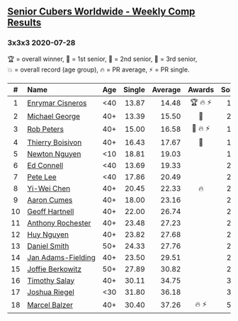<style>table {white-space: nowrap;}</style>

## [Senior Cubers Worldwide - Weekly Comp Results](/scw-comp/results/)
### 3x3x3 2020-07-28

<span style="white-space: nowrap;">🏆 = overall winner</span>, <span style="white-space: nowrap;">🥇 = 1st senior</span>, <span style="white-space: nowrap;">🥈 = 2nd senior</span>, <span style="white-space: nowrap;">🥉 = 3rd senior</span>, <span style="white-space: nowrap;">💥 = overall record (age group)</span>, <span style="white-space: nowrap;">🔥 = PR average</span>, <span style="white-space: nowrap;">⚡ = PR single</span>.

| # | Name | Age | Single | Average | Awards | Solve 1 | Solve 2 | Solve 3 | Solve 4 | Solve 5 | Video |
| :--: | :-- | :--: | --: | --: | :--: | --: | --: | --: | --: | --: | :-- |
| 1 | [Enrymar Cisneros](../../persons/enrymar_cisneros/333.md) | <40 | 13.87 | 14.48 | 🏆 🔥 ⚡ | 14.37 | 14.17 | 17.12 | 13.87 | 14.89 | [Desktop](https://www.facebook.com/events/708566320000803/permalink/712719729585462) / [Mobile](https://m.facebook.com/events/708566320000803?view=permalink&id=712719729585462) |
| 2 | [Michael George](../../persons/michael_george/333.md) | 40+ | 13.39 | 15.50 | 🥇 | 21.88 | 13.39 | 18.48 | 14.33 | 13.70 | [Desktop](https://www.facebook.com/michael.george.545/videos/10214080316522276) / [Mobile](https://m.facebook.com/michael.george.545/videos/10214080316522276) |
| 3 | [Rob Peters](../../persons/rob_peters/333.md) | 40+ | 15.00 | 16.58 | 🥈 🔥 ⚡ | 18.00 | 15.00 | 15.16 | 18.24 | 16.59 | [Desktop](https://www.facebook.com/667027593/videos/10158606805177594) / [Mobile](https://m.facebook.com/667027593/videos/10158606805177594) |
| 4 | [Thierry Boisivon](../../persons/thierry_boisivon/333.md) | 40+ | 16.43 | 17.67 | 🥉 | 16.78 | 16.43 | 21.16 | 18.42 | 17.80 | [Desktop](https://www.facebook.com/events/708566320000803/permalink/712667169590718) / [Mobile](https://m.facebook.com/events/708566320000803?view=permalink&id=712667169590718) |
| 5 | [Newton Nguyen](../../persons/newton_nguyen/333.md) | <10 | 18.81 | 19.03 |  | 19.05 | 19.26 | 19.02 | 19.01 | 18.81 | [Desktop](https://www.facebook.com/events/708566320000803/permalink/713549232835845) / [Mobile](https://m.facebook.com/events/708566320000803?view=permalink&id=713549232835845) |
| 6 | [Ed Connell](../../persons/ed_connell/333.md) | <40 | 13.69 | 19.33 |  | 21.33 | 18.49 | 18.18 | 13.69 | 23.52 | [Desktop](https://www.facebook.com/events/708566320000803/permalink/711774993013269) / [Mobile](https://m.facebook.com/events/708566320000803?view=permalink&id=711774993013269) |
| 7 | [Pete Lee](../../persons/pete_lee/333.md) | <40 | 17.86 | 20.49 |  | 21.49 | 17.86 | 18.53 | 30.25 | 21.46 | [Desktop](https://www.facebook.com/events/708566320000803/permalink/712625646261537) / [Mobile](https://m.facebook.com/events/708566320000803?view=permalink&id=712625646261537) |
| 8 | [Yi-Wei Chen](../../persons/yi_wei_chen/333.md) | 40+ | 20.45 | 22.33 | 🔥 | 22.07 | 20.45 | 25.73 | 23.80 | 21.13 | [Desktop](https://www.facebook.com/events/708566320000803/permalink/710441883146580) / [Mobile](https://m.facebook.com/events/708566320000803?view=permalink&id=710441883146580) |
| 9 | [Aaron Cumes](../../persons/aaron_cumes/333.md) | 40+ | 18.00 | 23.16 |  | 24.20 | 22.39 | 22.90 | 18.00 | DNF | [Desktop](https://www.facebook.com/events/708566320000803/permalink/709123326611769) / [Mobile](https://m.facebook.com/events/708566320000803?view=permalink&id=709123326611769) |
| 10 | [Geoff Hartnell](../../persons/geoff_hartnell/333.md) | 40+ | 22.00 | 26.74 |  | 28.76 | 22.00 | 31.19 | 27.34 | 24.11 | [Desktop](https://www.facebook.com/events/708566320000803/permalink/712557502935018) / [Mobile](https://m.facebook.com/events/708566320000803?view=permalink&id=712557502935018) |
| 11 | [Anthony Rochester](../../persons/anthony_rochester/333.md) | 40+ | 23.48 | 27.23 |  | 23.48 | 24.39 | 27.42 | 31.14 | 29.87 | [Desktop](https://www.facebook.com/events/708566320000803/permalink/712820919575343) / [Mobile](https://m.facebook.com/events/708566320000803?view=permalink&id=712820919575343) |
| 12 | [Huy Nguyen](../../persons/huy_nguyen/333.md) | 40+ | 23.82 | 27.68 |  | 23.82 | 32.91 | 24.97 | 26.38 | 31.70 | [Desktop](https://www.facebook.com/events/708566320000803/permalink/713549232835845) / [Mobile](https://m.facebook.com/events/708566320000803?view=permalink&id=713549232835845) |
| 13 | [Daniel Smith](../../persons/daniel_smith/333.md) | 50+ | 24.33 | 27.76 |  | 24.33 | 30.02 | 27.89 | 25.38 | 31.01 | [Desktop](https://www.facebook.com/events/708566320000803/permalink/713609006163201) / [Mobile](https://m.facebook.com/events/708566320000803?view=permalink&id=713609006163201) |
| 14 | [Jan Adams-Fielding](../../persons/jan_adams_fielding/333.md) | 40+ | 23.50 | 29.51 |  | 26.61 | 31.19 | 38.35 | 30.73 | 23.50 | [Desktop](https://www.facebook.com/events/708566320000803/permalink/713506102840158) / [Mobile](https://m.facebook.com/events/708566320000803?view=permalink&id=713506102840158) |
| 15 | [Joffie Berkowitz](../../persons/joffie_berkowitz/333.md) | 50+ | 27.89 | 30.82 |  | 27.89 | 34.16 | 28.18 | 30.11 | 40.57 | [Desktop](https://www.facebook.com/joffie.berkowitz/videos/10163988622910128) / [Mobile](https://m.facebook.com/joffie.berkowitz/videos/10163988622910128) |
| 16 | [Timothy Salay](../../persons/timothy_salay/333.md) | 40+ | 30.11 | 34.75 |  | 37.50 | 45.68 | 34.57 | 32.17 | 30.11 | [Desktop](https://www.facebook.com/BigTSpot/videos/10216538974258093) / [Mobile](https://m.facebook.com/BigTSpot/videos/10216538974258093) |
| 17 | [Joshua Riegel](../../persons/joshua_riegel/333.md) | <30 | 31.80 | 36.18 |  | 37.54 | DNF | 31.80 | 34.12 | 36.87 | [Desktop](https://www.facebook.com/events/708566320000803/permalink/713225456201556) / [Mobile](https://m.facebook.com/events/708566320000803?view=permalink&id=713225456201556) |
| 18 | [Marcel Balzer](../../persons/marcel_balzer/333.md) | 40+ | 30.40 | 37.26 | 🔥 ⚡ | 50.74 | 33.04 | 39.85 | 30.40 | 38.89 | [Desktop](https://www.facebook.com/marcel.balzer.9216/videos/10160275529222516) / [Mobile](https://m.facebook.com/marcel.balzer.9216/videos/10160275529222516) |

<!-- Global site tag (gtag.js) - Google Analytics -->
<script async src="https://www.googletagmanager.com/gtag/js?id=UA-86348435-3"></script>
<script>window.dataLayer = window.dataLayer || []; function gtag() {dataLayer.push(arguments);} gtag('js', new Date()); gtag('config', 'UA-86348435-3');</script>
